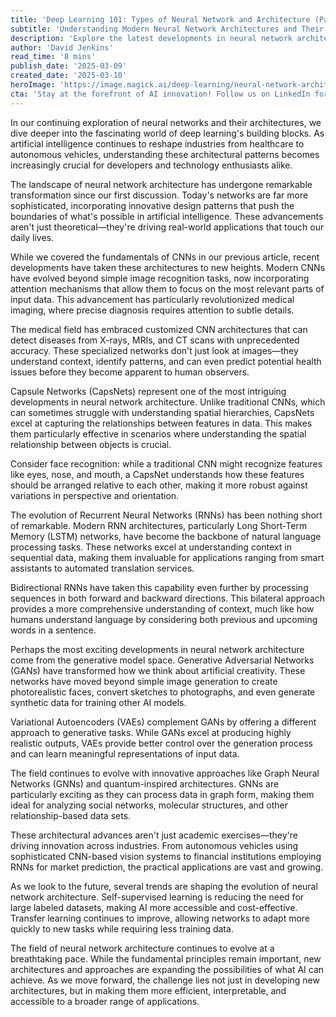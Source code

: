 ```yaml
---
title: 'Deep Learning 101: Types of Neural Network and Architecture (Part 2)'
subtitle: 'Understanding Modern Neural Network Architectures and Their Impact on AI Innovation'
description: 'Explore the latest developments in neural network architectures, from advanced CNNs and Capsule Networks to innovative RNNs and generative models. Learn how these architectural advances are transforming industries and pushing the boundaries of AI capabilities.'
author: 'David Jenkins'
read_time: '8 mins'
publish_date: '2025-03-09'
created_date: '2025-03-10'
heroImage: 'https://image.magick.ai/deep-learning/neural-network-architecture.jpg'
cta: 'Stay at the forefront of AI innovation! Follow us on LinkedIn for daily updates on neural network architectures and their revolutionary applications across industries.'
---
```


In our continuing exploration of neural networks and their architectures, we dive deeper into the fascinating world of deep learning's building blocks. As artificial intelligence continues to reshape industries from healthcare to autonomous vehicles, understanding these architectural patterns becomes increasingly crucial for developers and technology enthusiasts alike.

The landscape of neural network architecture has undergone remarkable transformation since our first discussion. Today's networks are far more sophisticated, incorporating innovative design patterns that push the boundaries of what's possible in artificial intelligence. These advancements aren't just theoretical—they're driving real-world applications that touch our daily lives.

While we covered the fundamentals of CNNs in our previous article, recent developments have taken these architectures to new heights. Modern CNNs have evolved beyond simple image recognition tasks, now incorporating attention mechanisms that allow them to focus on the most relevant parts of input data. This advancement has particularly revolutionized medical imaging, where precise diagnosis requires attention to subtle details.

The medical field has embraced customized CNN architectures that can detect diseases from X-rays, MRIs, and CT scans with unprecedented accuracy. These specialized networks don't just look at images—they understand context, identify patterns, and can even predict potential health issues before they become apparent to human observers.

Capsule Networks (CapsNets) represent one of the most intriguing developments in neural network architecture. Unlike traditional CNNs, which can sometimes struggle with understanding spatial hierarchies, CapsNets excel at capturing the relationships between features in data. This makes them particularly effective in scenarios where understanding the spatial relationship between objects is crucial.

Consider face recognition: while a traditional CNN might recognize features like eyes, nose, and mouth, a CapsNet understands how these features should be arranged relative to each other, making it more robust against variations in perspective and orientation.

The evolution of Recurrent Neural Networks (RNNs) has been nothing short of remarkable. Modern RNN architectures, particularly Long Short-Term Memory (LSTM) networks, have become the backbone of natural language processing tasks. These networks excel at understanding context in sequential data, making them invaluable for applications ranging from smart assistants to automated translation services.

Bidirectional RNNs have taken this capability even further by processing sequences in both forward and backward directions. This bilateral approach provides a more comprehensive understanding of context, much like how humans understand language by considering both previous and upcoming words in a sentence.

Perhaps the most exciting developments in neural network architecture come from the generative model space. Generative Adversarial Networks (GANs) have transformed how we think about artificial creativity. These networks have moved beyond simple image generation to create photorealistic faces, convert sketches to photographs, and even generate synthetic data for training other AI models.

Variational Autoencoders (VAEs) complement GANs by offering a different approach to generative tasks. While GANs excel at producing highly realistic outputs, VAEs provide better control over the generation process and can learn meaningful representations of input data.

The field continues to evolve with innovative approaches like Graph Neural Networks (GNNs) and quantum-inspired architectures. GNNs are particularly exciting as they can process data in graph form, making them ideal for analyzing social networks, molecular structures, and other relationship-based data sets.

These architectural advances aren't just academic exercises—they're driving innovation across industries. From autonomous vehicles using sophisticated CNN-based vision systems to financial institutions employing RNNs for market prediction, the practical applications are vast and growing.

As we look to the future, several trends are shaping the evolution of neural network architecture. Self-supervised learning is reducing the need for large labeled datasets, making AI more accessible and cost-effective. Transfer learning continues to improve, allowing networks to adapt more quickly to new tasks while requiring less training data.

The field of neural network architecture continues to evolve at a breathtaking pace. While the fundamental principles remain important, new architectures and approaches are expanding the possibilities of what AI can achieve. As we move forward, the challenge lies not just in developing new architectures, but in making them more efficient, interpretable, and accessible to a broader range of applications.